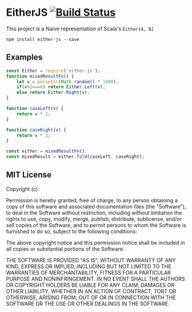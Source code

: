 # EitherJS [![Build Status](https://travis-ci.org/grillorafael/either-js.svg?branch=master)](https://travis-ci.org/grillorafael/either-js)
This project is a Naive representation of Scala's `Either[A, B]`

`npm install either-js --save`

## Examples
```javascript
const Either = require('either-js');
function mixedResultFn() {
    let v = parseInt(Math.random() * 1000);
    if(v%2===0) return Either.Left(v);
    else return Either.Right(v);
}

function caseLeft(v) {
    return v * 2;
}

function caseRight(v) {
    return v * 3;
}

const either = mixedResultFn();
const mixedResult = either.fold(caseLeft, caseRight);
```

## MIT License

Copyright (c)

Permission is hereby granted, free of charge, to any person obtaining a copy
of this software and associated documentation files (the "Software"), to deal
in the Software without restriction, including without limitation the rights
to use, copy, modify, merge, publish, distribute, sublicense, and/or sell
copies of the Software, and to permit persons to whom the Software is
furnished to do so, subject to the following conditions:

The above copyright notice and this permission notice shall be included in all
copies or substantial portions of the Software.

THE SOFTWARE IS PROVIDED "AS IS", WITHOUT WARRANTY OF ANY KIND, EXPRESS OR
IMPLIED, INCLUDING BUT NOT LIMITED TO THE WARRANTIES OF MERCHANTABILITY,
FITNESS FOR A PARTICULAR PURPOSE AND NONINFRINGEMENT. IN NO EVENT SHALL THE
AUTHORS OR COPYRIGHT HOLDERS BE LIABLE FOR ANY CLAIM, DAMAGES OR OTHER
LIABILITY, WHETHER IN AN ACTION OF CONTRACT, TORT OR OTHERWISE, ARISING FROM,
OUT OF OR IN CONNECTION WITH THE SOFTWARE OR THE USE OR OTHER DEALINGS IN THE
SOFTWARE.